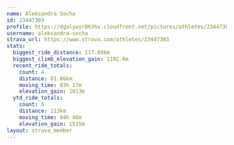 ```yaml
---
name: Aleksandra Socha
id: 23447303
profile: https://dgalywyr863hv.cloudfront.net/pictures/athletes/23447303/14745546/4/large.jpg
username: aleksandra-socha
strava_url: https://www.strava.com/athletes/23447303
stats:
  biggest_ride_distance: 117.89km
  biggest_climb_elevation_gain: 1102.6m
  recent_ride_totals:
    count: 4
    distance: 81.66km
    moving_time: 03h 17m
    elevation_gain: 1013m
  ytd_ride_totals:
    count: 5
    distance: 113km
    moving_time: 04h 46m
    elevation_gain: 1515m
layout: strava_member
--- 
```

